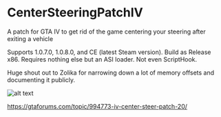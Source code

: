 # CenterSteeringPatchIV
A patch for GTA IV to get rid of the game centering your steering after exiting a vehicle

Supports 1.0.7.0, 1.0.8.0, and CE (latest Steam version).
Build as Release x86. Requires nothing else but an ASI loader. Not even ScriptHook.


Huge shout out to Zolika for narrowing down a lot of memory offsets and documenting it publicly.

![alt text](https://i.ibb.co/3hzLtdw/Grand-Theft-Auto-4-Screenshot-2023-12-25-23-58-13-48.png)

https://gtaforums.com/topic/994773-iv-center-steer-patch-20/
